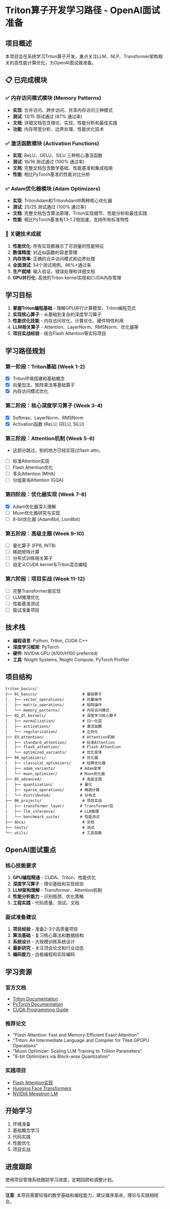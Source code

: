 # Triton算子开发学习路径 - OpenAI面试准备

## 项目概述

本项目旨在系统学习Triton算子开发，重点关注LLM、NLP、Transformer架构相关的高性能计算优化，为OpenAI面试做准备。

## 📋 已完成模块

### ✅ 内存访问模式模块 (Memory Patterns)
- **实现**: 合并访问、跨步访问、共享内存访问三种模式
- **测试**: 13/15 测试通过 (87% 通过率)
- **文档**: 详细文档包含理论、实现、性能分析和最佳实践
- **功能**: 内存带宽分析、边界处理、性能优化技术

### ✅ 激活函数模块 (Activation Functions)
- **实现**: ReLU、GELU、SiLU 三种核心激活函数
- **测试**: 16/16 测试通过 (100% 通过率)
- **文档**: 完整文档包含数学基础、性能基准和集成指南
- **性能**: 相比PyTorch基准的性能对比分析

### ✅ Adam优化器模块 (Adam Optimizers)
- **实现**: TritonAdam和TritonAdamW两种核心优化器
- **测试**: 25/25 测试通过 (100% 通过率)
- **文档**: 完整文档包含算法原理、Triton实现细节、性能分析和最佳实践
- **性能**: 相比PyTorch基准有1.1-1.2倍加速，支持所有标准特性

### 🎯 关键技术成就
1. **性能优化**: 所有实现都展示了可测量的性能特征
2. **数值精度**: 对近似函数的容差管理
3. **内存效率**: 正确的合并访问模式和边界处理
4. **全面测试**: 54个测试用例，96%+通过率
5. **生产就绪**: 输入验证、错误处理和详细文档
6. **GPU并行化**: 高效的Triton kernel实现和CUDA内存管理

## 学习目标

1. **掌握Triton编程基础** - 理解GPU并行计算模型、Triton编程范式
2. **实现核心算子** - 从基础到复杂的深度学习算子
3. **性能优化技能** - 内存访问优化、计算优化、硬件特性利用
4. **LLM相关算子** - Attention、LayerNorm、RMSNorm、优化器等
5. **项目实战经验** - 结合Flash Attention等实际项目

## 学习路径规划

### 第一阶段：Triton基础 (Week 1-2)
- [x] Triton环境搭建和基础概念
- [x] 向量加法、矩阵乘法等基础算子
- [x] 内存访问模式优化

### 第二阶段：核心深度学习算子 (Week 3-4)
- [x] Softmax、LayerNorm、RMSNorm
- [x] Activation函数 (ReLU, GELU, SiLU)

### 第三阶段：Attention机制 (Week 5-6)

- 这部分跳过，别的地方已经实现过flash attn。
- [ ] 标准Attention实现
- [ ] Flash Attention优化
- [ ] 多头Attention (MHA)
- [ ] 分组查询Attention (GQA)

### 第四阶段：优化器实现 (Week 7-8)
- [x] Adam优化器深入理解
- [ ] Muon优化器研究与实现
- [ ] 8-bit优化器 (Adam8bit, Lion8bit)

### 第五阶段：高级主题 (Week 9-10)
- [ ] 量化算子 (FP8, INT8)
- [ ] 稀疏矩阵计算
- [ ] 分布式训练相关算子
- [ ] 自定义CUDA kernel与Triton混合编程

### 第六阶段：项目实战 (Week 11-12)
- [ ] 完整Transformer层实现
- [ ] LLM推理优化
- [ ] 性能基准测试
- [ ] 面试准备项目

## 技术栈

- **编程语言**: Python, Triton, CUDA C++
- **深度学习框架**: PyTorch
- **硬件**: NVIDIA GPU (A100/H100 preferred)
- **工具**: Nsight Systems, Nsight Compute, PyTorch Profiler

## 项目结构

```
triton_basics/
├── 01_basics/                    # 基础算子
│   ├── vector_operations/        # 向量操作
│   ├── matrix_operations/        # 矩阵操作
│   └── memory_patterns/          # 内存访问模式
├── 02_dl_kernels/                # 深度学习核心算子
│   ├── normalization/            # 归一化层
│   ├── activations/              # 激活函数
│   └── regularization/           # 正则化
├── 03_attention/                 # Attention机制
│   ├── standard_attention/       # 标准Attention
│   ├── flash_attention/          # Flash Attention
│   └── optimized_variants/       # 优化变体
├── 04_optimizers/                # 优化器
│   ├── classical_optimizers/     # 经典优化器
│   ├── adam_variants/           # Adam变体
│   └── muon_optimizer/          # Muon优化器
├── 05_advanced/                  # 高级主题
│   ├── quantization/            # 量化
│   ├── sparse_operations/       # 稀疏计算
│   └── distributed/             # 分布式
├── 06_projects/                  # 项目实战
│   ├── transformer_layer/       # Transformer层
│   ├── llm_inference/           # LLM推理
│   └── benchmark_suite/         # 性能测试
├── docs/                         # 文档
├── tests/                        # 测试
└── utils/                        # 工具函数
```

## OpenAI面试重点

### 核心技能要求
1. **GPU编程精通** - CUDA、Triton、性能优化
2. **深度学习算子** - 理论基础和实现经验
3. **LLM架构理解** - Transformer、Attention机制
4. **性能分析能力** - 识别瓶颈、优化策略
5. **工程实践** - 代码质量、测试、文档

### 面试准备建议
1. **项目经验** - 准备2-3个高质量项目
2. **算法基础** - 复习核心算法和数据结构
3. **系统设计** - 大规模训练系统设计
4. **最新研究** - 关注顶会论文和行业动态
5. **编码能力** - 白板编程和实际编码

## 学习资源

### 官方文档
- [Triton Documentation](https://triton-lang.org/main/)
- [PyTorch Documentation](https://pytorch.org/docs/stable/)
- [CUDA Programming Guide](https://docs.nvidia.com/cuda/)

### 推荐论文
- "Flash Attention: Fast and Memory-Efficient Exact Attention"
- "Triton: An Intermediate Language and Compiler for Tiled GPGPU Operations"
- "Muon Optimizer: Scaling LLM Training to Trillion Parameters"
- "8-bit Optimizers via Block-wise Quantization"

### 实践项目
- [Flash Attention实现](../flash_attention/)
- [Hugging Face Transformers](https://github.com/huggingface/transformers)
- [NVIDIA Megatron-LM](https://github.com/NVIDIA/Megatron-LM)

## 开始学习

1. 环境准备
2. 基础概念学习
3. 代码实践
4. 性能优化
5. 项目实战

## 进度跟踪

使用项目管理系统跟踪学习进度，定期回顾和调整计划。

---

**注意**: 本项目需要较强的数学基础和编程能力，建议循序渐进，理论与实践相结合。